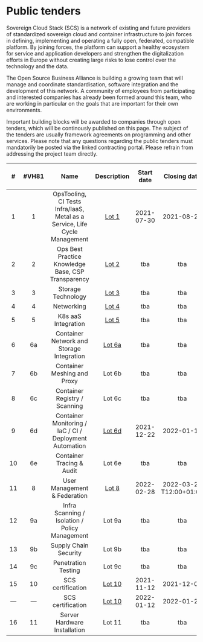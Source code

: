# Public tenders
Sovereign Cloud Stack (SCS) is a network of existing and future providers of standardized sovereign cloud and container infrastructure to join forces in defining, implementing and operating a fully open, federated, compatible platform. By joining forces, the platform can support a healthy ecosystem for service and application developers and strengthen the digitalization efforts in Europe without creating large risks to lose control over the technology and the data.

The Open Source Business Alliance is building a growing team that will manage and coordinate standardisation, software integration and the development of this network. A community of employees from participating and interested companies has already been formed around this team, who are working in particular on the goals that are important for their own environments.

Important building blocks will be awarded to companies through open tenders, which will be continously published on this page.
The subject of the tenders are usually framework agreements on programming and other services.
Please note that any questions regarding the public tenders must mandatorily be posted via the linked contracting portal.
Please refrain from addressing the project team directly.

<div class="table-responsive" markdown="1">

| #  | #VH81 | Name | Description | Start date | Closing date | Link to contracting portal |
|:---:|:---:|:---:|:---:|:---:|:---:|:---:|
| 1  | 1  | OpsTooling, CI Tests Infra/IaaS, Metal as a Service, Life Cycle Management | [Lot 1](lot1/) | 2021-07-30 | 2021-08-20 | ~~SCS-VP01~~ |
| 2  | 2  | Ops Best Practice Knowledge Base, CSP Transparency | [Lot 2](lot2/) | tba | tba | tba |
| 3  | 3  | Storage Technology | [Lot 3](lot3/) | tba | tba | tba |
| 4  | 4  | Networking | [Lot 4](lot4/) | tba | tba | tba |
| 5  | 5  | K8s aaS Integration | [Lot 5](lot5/) | tba | tba | tba |
| 6  | 6a | Container Network and Storage Integration | [Lot 6a](lot6a) | tba | tba | tba |
| 7  | 6b | Container Meshing and Proxy | Lot 6b | tba | tba | tba |
| 8  | 6c | Container Registry / Scanning | Lot 6c | tba | tba | tba |
| 9  | 6d | Container Monitoring / IaC / CI / Deployment Automation | [Lot 6d](lot6d) | 2021-12-22 | 2022-01-19 | ~~SCS-VP06d~~ |
| 10 | 6e | Container Tracing & Audit | Lot 6e | tba | tba | tba |
| 11 | 8  | User Management & Federation | [Lot 8](lot8/) | 2022-02-28 | 2022-03-22 T12:00+01:00 | [&raquo; SCS-VP08](https://www.dtvp.de/Satellite/notice/CXP4YV7RXZZ/) |
| 12 | 9a | Infra Scanning / Isolation / Policy Management | Lot 9a | tba | tba | tba |
| 13 | 9b | Supply Chain Security | Lot 9b | tba | tba | tba |
| 14 | 9c | Penetration Testing | Lot 9c | tba | tba | tba |
| 15 | 10 | SCS certification | [Lot 10](lot10/) | 2021-11-12 | 2021-12-07 | ~~SCS-VP10~~ |
| — | — | SCS certification | [Lot 10](lot10/) | 2022-01-12 | 2022-01-27 | ~~SCS-VP10-2~~ |
| 16 | 11 | Server Hardware Installation | Lot 11 | tba | tba | tba |

</div>
